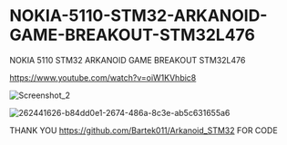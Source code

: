 # NOKIA-5110-STM32-ARKANOID-GAME-BREAKOUT-STM32L476
NOKIA 5110 STM32 ARKANOID GAME BREAKOUT STM32L476

https://www.youtube.com/watch?v=oiW1KVhbic8

![Screenshot_2](https://github.com/offpic/NOKIA-5110-STM32-ARKANOID-GAME-BREAKOUT-STM32L476/assets/31142397/ca6ced1a-3f6a-4280-a77f-95cbe011d43e)

![262441626-b84dd0e1-2674-486a-8c3e-ab5c631655a6](https://github.com/offpic/NOKIA-5110-STM32-ARKANOID-GAME-BREAKOUT-STM32L476/assets/31142397/f7141200-a6d0-4f08-bb84-ac5c67b03632)


THANK YOU https://github.com/Bartek011/Arkanoid_STM32 FOR CODE
